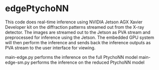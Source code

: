 # edgePtychoNN

This code does real-time inference using NVIDIA Jetson AGX Xavier Developer kit on the diffraction patterns streamed out from the X-ray detector. The images are streamed out to the Jetson as PVA stream and 
preprocessed for inference using the Jetson. The embedded GPU system will then perform the inference and sends back the inference outputs as PVA stream to the user interface for viewing. 

main-edge.py performs the inference on the full PtychoNN model 
main-edge-sm.py performs the inference on the reduced PtychoNN model
